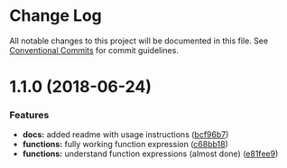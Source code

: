 # Change Log

All notable changes to this project will be documented in this file.
See [Conventional Commits](https://conventionalcommits.org) for commit guidelines.

<a name="1.1.0"></a>
# 1.1.0 (2018-06-24)


### Features

* **docs:** added readme with usage instructions ([bcf96b7](https://github.com/danielo515/fucc-script/commit/bcf96b7))
* **functions:** fully working function expression ([c68bb18](https://github.com/danielo515/fucc-script/commit/c68bb18))
* **functions:** understand function expressions (almost done) ([e81fee9](https://github.com/danielo515/fucc-script/commit/e81fee9))

